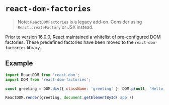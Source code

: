 # `react-dom-factories`

> Note:
> `ReactDOMFactories` is a legacy add-on. Consider using
> `React.createFactory` or JSX instead.

Prior to version 16.0.0, React maintained a whitelist of
pre-configured DOM factories. These predefined factories have been
moved to the `react-dom-factories` library.

## Example

```javascript
import ReactDOM from 'react-dom';
import DOM from 'react-dom-factories';

const greeting = DOM.div({ className: 'greeting' }, DOM.p(null, 'Hello, world!'));

ReactDOM.render(greeting, document.getElementById('app'))
```
